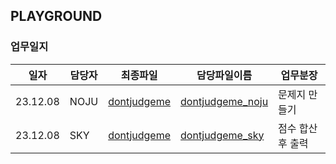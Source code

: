 ## PLAYGROUND

### 업무일지

|일자|담당자|최종파일|담당파일이름|업무분장|
|--|--|--|--|--|
|23.12.08|NOJU|[dontjudgeme](./playground/dontjudgeme_final.py)|[dontjudgeme_noju](./playground/dontjudgeme_noju.py)|문제지 만들기
|23.12.08|SKY|[dontjudgeme](./playground/dontjudgeme_final.py)|[dontjudgeme_sky](./playground/dontjudgeme_sky.py)|점수 합산 후 출력

